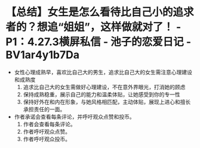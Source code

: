 # 【总结】女生是怎么看待比自己小的追求者的？想追“姐姐”，这样做就对了！ - P1：4.27.3横屏私信 - 池子的恋爱日记 - BV1ar4y1b7Da

-   女性心理成熟早，喜欢比自己大的男生，追求比自己大的女生需注意心理建设和成熟度
    1.  追求比自己大的女生需做好心理建设，不在意外界眼光，打消她的顾虑
    2.  保持成熟稳重，展示自己的能力和温柔体贴，让她感受到你的专一性
    3.  保持好外在和内在形象，与她风格相匹配，主动体贴，展现上进心和擅长承担责任的一面。
-   作者承诺会查看每条评论，并呼吁观众点赞和投币。
    1.  作者会查看每条评论。
    2.  作者呼吁观众点赞。
    3.  作者呼吁观众投币。